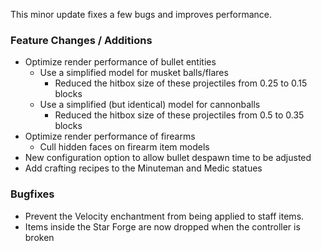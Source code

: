 This minor update fixes a few bugs and improves performance.

### Feature Changes / Additions

- Optimize render performance of bullet entities
    - Use a simplified model for musket balls/flares
        - Reduced the hitbox size of these projectiles from 0.25 to 0.15 blocks
    - Use a simplified (but identical) model for cannonballs
        - Reduced the hitbox size of these projectiles from 0.5 to 0.35 blocks
- Optimize render performance of firearms
    - Cull hidden faces on firearm item models
- New configuration option to allow bullet despawn time to be adjusted
- Add crafting recipes to the Minuteman and Medic statues

### Bugfixes

- Prevent the Velocity enchantment from being applied to staff items.
- Items inside the Star Forge are now dropped when the controller is broken